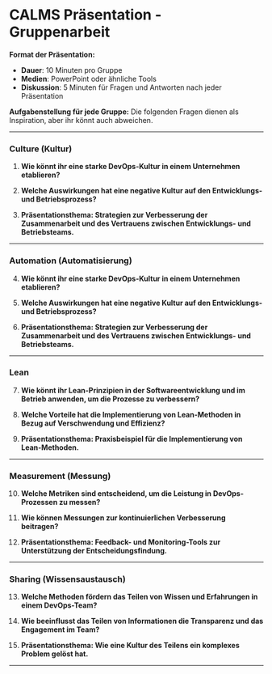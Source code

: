 

# **CALMS Präsentation - Gruppenarbeit**

**Format der Präsentation:**

- **Dauer**: 10 Minuten pro Gruppe
- **Medien**: PowerPoint oder ähnliche Tools
- **Diskussion**: 5 Minuten für Fragen und Antworten nach jeder Präsentation

**Aufgabenstellung für jede Gruppe:** Die folgenden Fragen dienen als Inspiration, aber ihr könnt auch abweichen.

---

### **Culture (Kultur)**

1. **Wie könnt ihr eine starke DevOps-Kultur in einem Unternehmen etablieren?**

2. **Welche Auswirkungen hat eine negative Kultur auf den Entwicklungs- und Betriebsprozess?**
    
3. **Präsentationsthema: Strategien zur Verbesserung der Zusammenarbeit und des Vertrauens zwischen Entwicklungs- und Betriebsteams.**


---

### **Automation (Automatisierung)**

4. **Wie könnt ihr eine starke DevOps-Kultur in einem Unternehmen etablieren?**
    
5. **Welche Auswirkungen hat eine negative Kultur auf den Entwicklungs- und Betriebsprozess?**
 
6. **Präsentationsthema: Strategien zur Verbesserung der Zusammenarbeit und des Vertrauens zwischen Entwicklungs- und Betriebsteams.**
 

---

### **Lean**

7. **Wie könnt ihr Lean-Prinzipien in der Softwareentwicklung und im Betrieb anwenden, um die Prozesse zu verbessern?**
    
8. **Welche Vorteile hat die Implementierung von Lean-Methoden in Bezug auf Verschwendung und Effizienz?**
   
9. **Präsentationsthema: Praxisbeispiel für die Implementierung von Lean-Methoden.**
    
---

### **Measurement (Messung)**

10. **Welche Metriken sind entscheidend, um die Leistung in DevOps-Prozessen zu messen?**
    
11. **Wie können Messungen zur kontinuierlichen Verbesserung beitragen?**

12. **Präsentationsthema: Feedback- und Monitoring-Tools zur Unterstützung der Entscheidungsfindung.**

---

### **Sharing (Wissensaustausch)**

13. **Welche Methoden fördern das Teilen von Wissen und Erfahrungen in einem DevOps-Team?**
    

14. **Wie beeinflusst das Teilen von Informationen die Transparenz und das Engagement im Team?**
    

15. **Präsentationsthema: Wie eine Kultur des Teilens ein komplexes Problem gelöst hat.**
    

---
